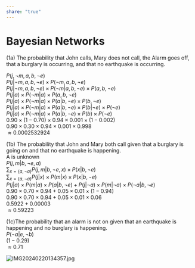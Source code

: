 ```yaml
---  
share: "true"  
---  
```

# Bayesian Networks  
  
(1a) The probability that John calls, Mary does not call, the Alarm goes off, that a burglary is occurring, and that no earthquake is occurring.  
  
$P(j,\lnot m,a,b,\lnot e)$  
$P(j|\lnot m,a,b,\lnot e) \times P(\lnot m,a,b,\lnot e)$  
$P(j|\lnot m,a,b,\lnot e) \times P(\lnot m|a,b,\lnot e) \times P(a,b,\lnot e)$  
$P(j|a) \times P(\lnot m|a) \times P(a,b,\lnot e)$  
$P(j|a) \times P(\lnot m|a) \times P(a|b,\lnot e) \times P(b,\lnot e)$  
$P(j|a) \times P(\lnot m|a) \times P(a|b,\lnot e) \times P(b | \lnot e) \times P(\lnot e)$  
$P(j|a) \times P(\lnot m|a) \times P(a|b,\lnot e) \times P(b) \times P(\lnot e)$  
$0.90 \times (1-0.70) \times 0.94 \times 0.001 \times (1-0.002)$  
$0.90 \times 0.30 \times 0.94 \times 0.001 \times 0.998$  
$\approx 0.0002532924$  
  
  
(1b) The probability that John and Mary both call given that a burglary is going on and that no earthquake is happening.  
A is unknown  
$P(j,m|b, \lnot e, a)$  
$\sum_{x=\{a,\lnot a\}} P(j,m|b,\lnot e, x) \times P(x | b, \lnot e)$  
$\sum_{x=\{a,\lnot a\}} P(j|x) \times P(m|x) \times P(x | b, \lnot e)$  
$P(j|a) \times P(m|a) \times P(a | b, \lnot e) + P(j|\lnot a) \times P(m|\lnot a) \times P(\lnot a | b, \lnot e)$  
$0.90 \times 0.70 \times 0.94 + 0.05 \times 0.01 \times (1-0.94)$  
$0.90 \times 0.70 \times 0.94 + 0.05 \times 0.01 \times 0.06$  
$0.5922 + 0.00003$  
$\approx 0.59223$  
  
  
(1c)The probability that an alarm is not on given that an earthquake is happening and no burglary is happening.  
$P(\lnot a | e, \lnot b)$  
$(1 - 0.29)$  
$\approx 0.71$  
  
  
![IMG20240220134357.jpg](./assets/IMG20240220134357.jpg)